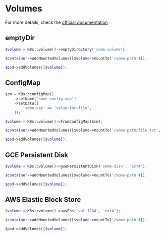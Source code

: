 # Volumes

For more details, check the [official documentation](https://kubernetes.io/docs/concepts/storage/volumes/s)

## emptyDir

```php
$volume = K8s::volume()->emptyDirectory('some-volume');

$container->addMountedVolumes([$volume->mountTo('/some-path')]);

$pod->addVolumes([$volume]);
```

## ConfigMap

```php
$cm = K8s::configMap()
    ->setName('some-config-map')
    ->setData([
        'some-key' => 'value-for-file',
    ]);

$volume = K8s::volume()->fromConfigMap($cm);

$container->addMountedVolumes([$volume->mountTo('/some-path/file.txt', 'some-key')]);

$pod->addVolumes([$volume]);
```

## GCE Persistent Disk

```php
$volume = K8s::volume()->gcePersistentDisk('some-disk', 'ext4');

$container->addMountedVolumes([$volume->mountTo('/some-path')]);

$pod->addVolumes([$volume]);
```

## AWS Elastic Block Store

```php
$volume = K8s::volume()->awsEbs('vol-1234', 'ext4');

$container->addMountedVolumes([$volume->mountTo('/some-path')]);

$pod->addVolumes([$volume]);
```
